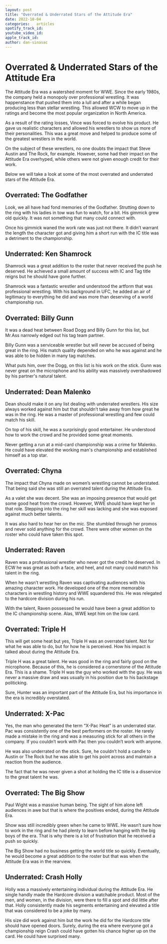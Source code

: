 ```yaml
---
layout: post
title: "Overrated & Underrated Stars of the Attitude Era"
date: 2022-10-04
categories:   articles
spotify_track_id:
youtube_video_id:
apple_track_id:
author: dan-sinasac
---
```

# Overrated & Underrated Stars of the Attitude Era

The Attitude Era was a watershed moment for WWE. Since the early 1980s, the company held a monopoly over professional wrestling. It was happenstance that pushed them into a lull and after a while began producing less than stellar wrestling. This allowed WCW to move up in the ratings and become the most popular organization in North America. 

As a result of the rating losses, Vince was forced to evolve his product. He gave us realistic characters and allowed his wrestlers to show us more of their personalities. This was a great move and helped to produce some of the greatest wrestlers in the world. 
	
On the subject of these wrestlers, no one doubts the impact that Steve Austin and The Rock, for example. However, some had their impact on the Attitude Era overhyped, while others were not given enough credit for their work. 
	
Below we will take a look at some of the most overrated and underrated stars of the Attitude Era. 
	
## Overrated: The Godfather	

Look, we all have had fond memories of the Godfather. Strutting down to the ring with his ladies in tow was fun to watch, for a bit. His gimmick grew old quickly. It was not something that many could connect with. 
	
Once his gimmick waned the work rate was just not there. It didn’t warrant the length the character got and giving him a short run with the IC title was a detriment to the championship. 
	
## Underrated: Ken Shamrock

Shamrock was a great addition to the roster that never received the push he deserved. He achieved a small amount of success with IC and Tag title reigns but he should have gone further. 
	
Shamrock was a fantastic wrestler and understood the artform that was professional wrestling. With his background in UFC, he added an air of legitimacy to everything he did and was more than deserving of a world championship run. 
	
## Overrated: Billy Gunn

It was a dead heat between Road Dogg and Billy Gunn for this list, but Mr.Ass narrowly edged out his tag team partner. 
	
Billy Gunn was a serviceable wrestler but will never be accused of being great in the ring. His match quality depended on who he was against and he was able to be hidden in many tag matches. 
	
What puts him, over the Dogg, on this list is his work on the stick. Gunn was never great on the microphone and his ability was massively overshadowed by his partner's natural talent. 
	
## Underrated: Dean Malenko

Dean should make it on any list dealing with underrated wrestlers. His size always worked against him but that shouldn’t take away from how great he was in the ring. He was a master of professional wrestling and few could match his skill. 
	
On top of his skill, he was a surprisingly good entertainer. He understood how to work the crowd and he provided some great moments. 
	
Never getting a run at a mid-card championship was a crime for Malenko. He could have elevated the working man's championship and established himself as a top star. 
	
## Overrated: Chyna

The impact that Chyna made on women’s wrestling cannot be understated. That being said she was still an overrated talent during the Attitude Era. 
	
As a valet she was decent. She was an imposing presence that would get some good heat from the crowd. However, WWE should have kept her in that role. Stepping into the ring her skill was lacking and she was exposed against much better talents. 
	
It was also hard to hear her on the mic. She stumbled through her promos and never sold anything for the crowd. There were other women on the roster who could have taken this spot. 
	
## Underrated: Raven

Raven was a professional wrestler who never got the credit he deserved. In ECW he was great as both a face, and heel, and not many could match his talent in the ring. 

When he wasn’t wrestling Raven was captivating audiences with his amazing character work.  He developed one of the more memorable characters in wrestling history and WWE squandered this. He was relegated to the hardcore division during his run. 
	
With the talent, Raven possessed he would have been a great addition to the IC championship scene. Alas, WWE kept him on the low card. 
	
## Overrated: Triple H

This will get some heat but yes, Triple H was an overrated talent. Not for what he was able to do, but for how he is perceived. How his impact is talked about during the Attitude Era. 
	
Triple H was a great talent. He was good in the ring and fairly good on the microphone. Because of this, he is considered a cornerstone of the Attitude Era. This is a shame.  Triple H was the guy who worked with the guy. He was never a massive draw and was usually in his position due to his backstage politicking. 
	
Sure, Hunter was an important part of the Attitude Era, but his importance in the era is incredibly overstated. 
	
## Underrated: X-Pac

Yes, the man who generated the term “X-Pac Heat” is an underrated star. Pac was consistently one of the best performers on the roster. He rarely made a mistake in the ring and was a measuring stick for all others in the company. If you couldn’t work with Pac then you couldn’t work with anyone. 
	
He was also underrated on the stick. Sure, he couldn’t hold a candle to Austin or The Rock but he was able to get his point across and maintain a reaction from the audience. 

The fact that he was never given a shot at holding the IC title is a disservice to the great talent he was. 
	
## Overrated: The Big Show

Paul Wight was a massive human being. The sight of him alone left audiences in awe but that is where the positives ended, during the Attitude Era. 	
	
Show was still incredibly green when he came to WWE. He wasn’t sure how to work in the ring and he had plenty to learn before hanging with the big boys of the era. That is why there is a lot of frustration that he received a push so quickly. 
	
The Big Show had no business getting the world title so quickly. Eventually, he would become a great addition to the roster but that was when the Attitude Era was in the rearview. 
	
## Underrated: Crash Holly

Holly was a massively entertaining individual during the Attitude Era. He single handly made the Hardcore division a watchable product. Most of the men, and women, in the division, were there to fill a spot and did little after that. Holly consistently made his segments entertaining and elevated a title that was considered to be a joke by many. 
	
His size did work against him but the work he did for the Hardcore title should have opened doors. Surely, during the era where everyone got a championship reign Crash could have gotten his chance higher up on the card. He could have surprised many. 
